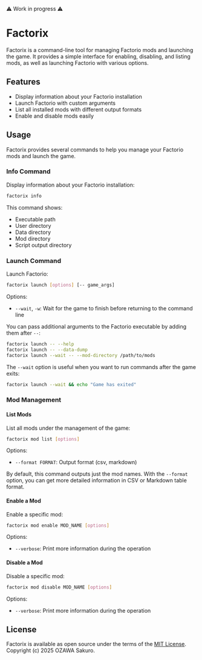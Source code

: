 :warning: Work in progress :warning:

# Factorix

Factorix is a command-line tool for managing Factorio mods and launching the game.
It provides a simple interface for enabling, disabling, and listing mods, as well as
launching Factorio with various options.

## Features

- Display information about your Factorio installation
- Launch Factorio with custom arguments
- List all installed mods with different output formats
- Enable and disable mods easily

## Usage

Factorix provides several commands to help you manage your Factorio mods and launch
the game.

### Info Command

Display information about your Factorio installation:

```bash
factorix info
```

This command shows:

- Executable path
- User directory
- Data directory
- Mod directory
- Script output directory

### Launch Command

Launch Factorio:

```bash
factorix launch [options] [-- game_args]
```

Options:
- `--wait`, `-w`: Wait for the game to finish before returning to the command line

You can pass additional arguments to the Factorio executable by adding them after `--`:

```bash
factorix launch -- --help
factorix launch -- --data-dump
factorix launch --wait -- --mod-directory /path/to/mods
```

The `--wait` option is useful when you want to run commands after the game exits:

```bash
factorix launch --wait && echo "Game has exited"
```

### Mod Management

#### List Mods

List all mods under the management of the game:

```bash
factorix mod list [options]
```

Options:
- `--format FORMAT`: Output format (csv, markdown)

By default, this command outputs just the mod names. With the `--format` option, you
can get more detailed information in CSV or Markdown table format.

#### Enable a Mod

Enable a specific mod:

```bash
factorix mod enable MOD_NAME [options]
```

Options:
- `--verbose`: Print more information during the operation

#### Disable a Mod

Disable a specific mod:

```bash
factorix mod disable MOD_NAME [options]
```

Options:
- `--verbose`: Print more information during the operation

## License

Factorix is available as open source under the terms of the
[MIT License](https://opensource.org/licenses/MIT). Copyright (c) 2025 OZAWA Sakuro.
